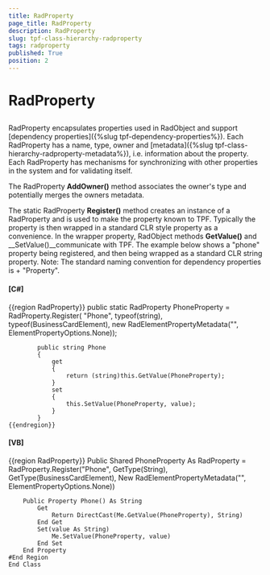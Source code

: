 ```yaml
---
title: RadProperty
page_title: RadProperty
description: RadProperty
slug: tpf-class-hierarchy-radproperty
tags: radproperty
published: True
position: 2
---
```


# RadProperty



## 

RadProperty encapsulates properties used in RadObject and support [dependency properties]({%slug tpf-dependency-properties%}). Each RadProperty has a name, type, owner and [metadata]({%slug tpf-class-hierarchy-radproperty-metadata%}), i.e. information about the property. Each RadProperty has mechanisms for synchronizing with other properties in the system and for validating itself.

The RadProperty __AddOwner()__ method associates the owner's type and potentially merges the owners metadata. 

The static RadProperty __Register()__ method creates an instance of a RadProperty and is used to make the property known to TPF. Typically the property is then wrapped in a standard CLR style property as a convenience. In the wrapper property, RadObject methods __GetValue()__ and __SetValue()__communicate with TPF. The example below shows a "phone" property being registered, and then being wrapped as a standard CLR string property. Note: The standard naming convention for dependency properties is <Property name> + "Property".

#### __[C#]__

{{region RadProperty}}
	        public static RadProperty PhoneProperty = RadProperty.Register(
	            "Phone",
	            typeof(string),
	            typeof(BusinessCardElement),
	            new RadElementPropertyMetadata("", ElementPropertyOptions.None));
	
	        public string Phone
	        {
	            get
	            {
	                return (string)this.GetValue(PhoneProperty);
	            }
	            set
	            {
	                this.SetValue(PhoneProperty, value);
	            }
	        }
	{{endregion}}



#### __[VB]__

{{region RadProperty}}
	    Public Shared PhoneProperty As RadProperty = RadProperty.Register("Phone", GetType(String), GetType(BusinessCardElement), New RadElementPropertyMetadata("", ElementPropertyOptions.None))
	
	    Public Property Phone() As String
	        Get
	            Return DirectCast(Me.GetValue(PhoneProperty), String)
	        End Get
	        Set(value As String)
	            Me.SetValue(PhoneProperty, value)
	        End Set
	    End Property
	#End Region
	End Class


